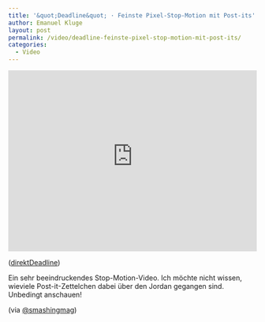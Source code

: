 ```yaml
---
title: '&quot;Deadline&quot; · Feinste Pixel-Stop-Motion mit Post-its'
author: Emanuel Kluge
layout: post
permalink: /video/deadline-feinste-pixel-stop-motion-mit-post-its/
categories:
  - Video
---
```

<div style="position: relative; max-width: 640px; padding-top: 72.727273%; margin: 1em 0; overflow: hidden">
  <iframe width="640" height="480" src="https://www.youtube-nocookie.com/embed/BpWM0FNPZSs?rel=0" frameborder="0" allowfullscreen style="position: absolute; top: 0; right: 0; bottom: 0; left: 0; width: 100%; height: 100%"></iframe>
</div>

([direktDeadline][video])

Ein sehr beeindruckendes <span lang="en">Stop-Motion-Video</span>. Ich möchte nicht wissen, wieviele <span lang="en">Post-it</span>-Zettelchen dabei über den Jordan gegangen sind. Unbedingt anschauen!

(via [@smashingmag][smashingmag])

[video]: http://www.youtube.com/watch?v=BpWM0FNPZSs
[smashingmag]: http://twitter.com/smashingmag/status/2117352939

